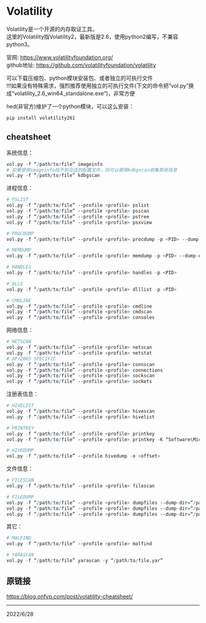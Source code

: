 # Volatility

Volatility是一个开源的内存取证工具。  
这里的Volatility指Volatility2，最新版是2.6，使用python2编写，不兼容python3。  

官网: https://www.volatilityfoundation.org/  
github地址: https://github.com/volatilityfoundation/volatility  

可以下载压缩包、python模块安装包、或者独立的可执行文件  
!!!如果没有特殊需求，强烈推荐使用独立的可执行文件(下文的命令把“vol.py”换成“volatility_2.6_win64_standalone.exe”)，非常方便  

hed(非官方)维护了一个python模块，可以这么安装：  
```r
pip install volatility261
```


## cheatsheet
系统信息：  
```r
vol.py -f “/path/to/file” imageinfo
# 如果使用imageinfo找不到合适的配置文件，则可以使用kdbgscan收集其他信息
vol.py -f “/path/to/file” kdbgscan
```

进程信息：  
```r
# PSLIST
vol.py -f “/path/to/file” ‑‑profile <profile> pslist
vol.py -f “/path/to/file” ‑‑profile <profile> psscan
vol.py -f “/path/to/file” ‑‑profile <profile> pstree
vol.py -f “/path/to/file” ‑‑profile <profile> psxview

# PROCDUMP
vol.py -f “/path/to/file” ‑‑profile <profile> procdump -p <PID> ‑‑dump-dir=“/path/to/dir”

# MEMDUMP
vol.py -f “/path/to/file” ‑‑profile <profile> memdump -p <PID> ‑‑dump-dir=“/path/to/dir”

# HANDLES
vol.py -f “/path/to/file” ‑‑profile <profile> handles -p <PID>

# DLLS
vol.py -f “/path/to/file” ‑‑profile <profile> dlllist -p <PID>

# CMDLINE
vol.py -f “/path/to/file” ‑‑profile <profile> cmdline
vol.py -f “/path/to/file” ‑‑profile <profile> cmdscan
vol.py -f “/path/to/file” ‑‑profile <profile> consoles
```

网络信息：  
```r
# NETSCAN
vol.py -f “/path/to/file” ‑‑profile <profile> netscan
vol.py -f “/path/to/file” ‑‑profile <profile> netstat
# XP/2003 SPECIFIC
vol.py -f “/path/to/file” ‑‑profile <profile> connscan
vol.py -f “/path/to/file” ‑‑profile <profile> connections
vol.py -f “/path/to/file” ‑‑profile <profile> sockscan
vol.py -f “/path/to/file” ‑‑profile <profile> sockets
```

注册表信息：  
```r
# HIVELIST
vol.py -f “/path/to/file” ‑‑profile <profile> hivescan
vol.py -f “/path/to/file” ‑‑profile <profile> hivelist

# PRINTKEY
vol.py -f “/path/to/file” ‑‑profile <profile> printkey
vol.py -f “/path/to/file” ‑‑profile <profile> printkey -K “Software\Microsoft\Windows\CurrentVersion”

# HIVEDUMP
vol.py -f “/path/to/file” ‑‑profile hivedump -o <offset>
```

文件信息：  
```r
# FILESCAN
vol.py -f “/path/to/file” ‑‑profile <profile> filescan

# FILEDUMP
vol.py -f “/path/to/file” ‑‑profile <profile> dumpfiles ‑‑dump-dir=“/path/to/dir”
vol.py -f “/path/to/file” ‑‑profile <profile> dumpfiles ‑‑dump-dir=“/path/to/dir” -Q <offset>
vol.py -f “/path/to/file” ‑‑profile <profile> dumpfiles ‑‑dump-dir=“/path/to/dir” -p <PID>
```

其它：  
```r
# MALFIND
vol.py -f “/path/to/file” ‑‑profile <profile> malfind

# YARASCAN
vol.py -f “/path/to/file” yarascan -y “/path/to/file.yar”
```

## 原链接
https://blog.onfvp.com/post/volatility-cheatsheet/  


---
2022/6/28  
